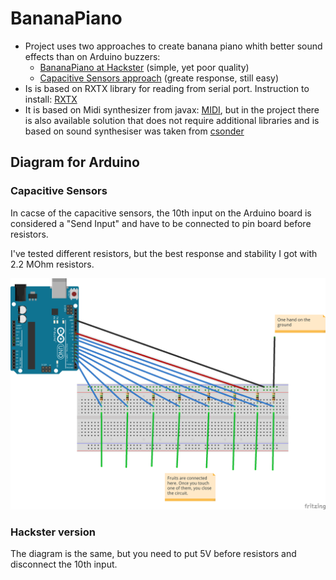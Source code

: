 # BananaPiano
  * Project uses two approaches to create banana piano whith better sound effects than on Arduino buzzers:
    * [BananaPiano at Hackster](https://www.hackster.io/Baloo/banana-piano-5bb8b5) (simple, yet poor quality)
    * [Capacitive Sensors approach](https://www.instructables.com/id/Capacitive-Touch-Arduino-Keyboard-Piano/) (greate response, still easy)
  * Is is based on RXTX library for reading from serial port. Instruction to install: [RXTX](http://playground.arduino.cc/Interfacing/Java)
  * It is based on Midi synthesizer from javax: [MIDI](https://docs.oracle.com/javase/tutorial/sound/MIDI-synth.html), but in the project there is also available solution that does not require additional libraries and is based on sound synthesiser was taken from [csonder](https://github.com/csonder/Sound-Synthesizer)
  
## Diagram for Arduino
### Capacitive Sensors
In cacse of the capacitive sensors, the 10th input on the Arduino board is considered a "Send Input" and have to be connected to pin board before resistors.

I've tested different resistors, but the best response and stability I got with 2.2 MOhm resistors.

![Arduino diagram](./arduino/sketch-arduino_bb.png "Arduino diagram")
### Hackster version
The diagram is the same, but you need to put 5V before resistors and disconnect the 10th input.
 
